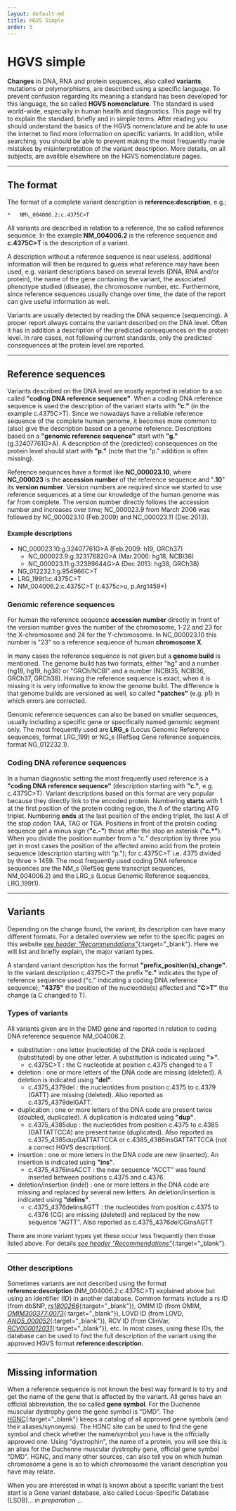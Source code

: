 ```yaml
---
layout: default-md
title: HGVS Simple
order: 5
---
```


# HGVS simple

**Changes** in DNA, RNA and protein sequences, also called **variants**, mutations or polymorphisms, are described using a specific language. To prevent confusion regarding its meaning a standard has been developed for this language, the so called **HGVS nomenclature**. The standard is used world-wide, especially in human health and diagnostics. This page will try to explain the standard, briefly and in simple terms. After reading you should understand the basics of the HGVS nomenclature and be able to use the internet to find more information on specific variants. In addition, while searching, you should be able to prevent making the most frequently made mistakes by misinterpretation of the variant description. More details, on all subjects, are availble elsewhere on the HGVS nomenclature pages.

* * *

## The format

The format of a complete variant description is **reference:description**, e.g.;

	*	NM\_004006.2:c.4375C>T

All variants are described in relation to a reference, the so called reference sequence. In the example **NM\_004006.2** is the reference sequence and **c.4375C>T** is the description of a variant.

A description without a reference sequence is near useless, additional information will then be required to guess what reference may have been used, e.g. variant descriptions based on several levels (DNA, RNA and/or protein), the name of the gene containing the variant, the associated phenotype studied (disease), the chromosome number, etc. Furthermore, since reference sequences usually change over time, the date of the report can give useful information as well.

Variants are usually detected by reading the DNA sequence (sequencing). A proper report always contains the variant described on the DNA level. Often it has in addition a description of the predicted consequences on the protein level. In rare cases, not following current standards, only the predicted consequences at the protein level are reported.

* * *

## Reference sequences

Variants described on the DNA level are mostly reported in relation to a so called **"coding DNA reference sequence"**. When a coding DNA reference sequence is used the description of the variant starts with **"c."** (in the example c.4375C>T). Since we nowadays have a reliable reference sequence of the complete human genome, it becomes more common to (also) give the description based on a genome reference. Descriptions based on a **"genomic reference sequence"** start with **"g."** (g.32407761G>A). A description of the (predicted) consequences on the protein level should start with **"p."** (note that the "p." addition is often missing).

Reference sequences have a format like **NC\_000023.10**, where **NC\_000023** is the **accession number** of the reference sequence and "**.10**" its **version number**. Version numbers are required since we started to use reference sequences at a time our knowledge of the human genome was far from complete. The version number directly follows the accession number and increases over time; NC\_000023.9 from March 2006 was followed by NC\_000023.10 (Feb.2009) and NC\_000023.11 (Dec.2013).

#### Example descriptions

*	NC\_000023.10:g.32407761G>A  (Feb.2009: h19, GRCh37)
	*	NC\_000023.9:g.32317682G>A  (Mar.2006: hg18, NCBI36)
	*	NC\_000023.11:g.32389644G>A  (Dec.2013: hg38, GRCh38)
*	NG\_012232.1:g.954966C>T
*	LRG\_199t1:c.4375C>T
*	NM\_004006.2:c.4375C>T  (r.4375c>u, p.Arg1459*)

### Genomic reference sequences

For human the reference sequence **accession number** directly in front of the version number gives the number of the chromosome, 1-22 and 23 for the X-chromosome and 24 for the Y-chromosome. In NC\_000023.10 this number is "23" so a reference sequence of human **chromosome X**.

In many cases the reference sequence is not given but a **genome build** is mentioned. The genome build has two formats, either "hg" and a number (hg18, hg19, hg38) or "GRCh/NCBI" and a number (NCBI35, NCBI36, GRCh37, GRCh38). Having the reference sequence is exact, when it is missing it is very informative to know the genome build. The difference is that genome builds are versioned as well, so called **"patches"** (e.g. p1) in which errors are corrected.

Genomic reference sequences can also be based on smaller sequences, usually including a specific gene or specifically named genomic segment only. The most frequently used are **LRG_s** (Locus Genomic Reference sequences, format LRG\_199) or NG\_s (RefSeq Gene reference sequences, format NG\_012232.1).

### Coding DNA reference sequences

In a human diagnostic setting the most frequently used reference is a **"coding DNA reference sequence"** (description starting with **"c."**, e.g. c.4375C>T). Variant descriptions based on this format are very popular because they directly link to the encoded protein. Numbering **starts** with 1 at the first position of the protein coding region, the A of the starting ATG triplet. Numbering **ends** at the last position of the ending triplet, the last A of the stop codon TAA, TAG or TGA. Positions in front of the protein coding sequence get a minus sign (**"c.-"**) those after the stop an asterisk (**"c.*"**). When you divide the position number from a "c." description by three you get in most cases the position of the affected amino acid from the protein sequence (description starting with "p."); for c.4375C>T i.e. 4375 divided by three > 1459.
	The most frequently used coding DNA reference sequences are the NM\_s (RefSeq gene transcript sequences, NM\_004006.2) and the LRG\_s (Locus Genomic Reference sequences, LRG\_199t1).

* * *

## Variants

Depending on the change found, the variant, its description can have many different formats. For a detailed overview we refer to the specific pages on this website [_see header "Recommendations"_](http://varnomen.hgvs.org/recommendations){:target="\_blank"}. Here we will list and briefly explain, the major variant types.

A standard variant description has the format **"prefix\_position(s)\_change"**. In the variant description c.4375C>T the prefix **"c."** indicates the type of reference sequence used ("c." indicating a coding DNA reference sequence), **"4375"** the position of the nucleotide(s) affected and **"C>T"** the change (a C changed to T).

### Types of variants

All variants given are in the DMD gene and reported in relation to coding DNA reference sequence NM\_004006.2.

*	substitution
	:	one letter (nucleotide) of the DNA code is replaced (substituted) by one other letter. A substitution is indicated using **">"**.
	*	c.4375C>T
		:	the C nucleotide at position c.4375 changed to a T
*	deletion
	:	one or more letters of the DNA code are missing (deleted). A deletion is indicated using **"del"**.
	*	c.4375\_4379del
		:	the nucleotides from position c.4375 to c.4379 (GATT) are missing (deleted). Also reported as c.4375\_4379delGATT.
*	duplication
	:	one or more letters of the DNA code are present twice (doubled, duplicated). A duplication is indicated using **"dup"**.
	*	c.4375\_4385dup
		:	the nucleotides from position c.4375 to c.4385 (GATTATTCCA) are present twice (duplicated). Also reported as c.4375\_4385dupGATTATTCCA or c.4385\_4386insGATTATTCCA (not a correct HGVS description).
*	insertion
	:	one or more letters in the DNA code are new (inserted). An insertion is indicated using **"ins"**.
	*	c.4375\_4376insACCT
		:	the new sequence "ACCT" was found inserted between positions c.4375 and c.4376.
*	deletion/insertion (indel)
	:	one or more letters in the DNA code are missing and replaced by several new letters. An deletion/insertion is indicated using **"delins"**.
	*	c.4375\_4376delinsAGTT
		:	the nucleotides from position c.4375 to c.4376 (CG) are missing (deleted) and replaced by the new sequence "AGTT". Also reported as c.4375\_4376delCGinsAGTT
	
There are more variant types yet these occur less frequently then those listed above. For details [_see header "Recommendations"_](http://varnomen.hgvs.org/recommendations){:target="\_blank"}.
	
* * *

### Other descriptions

Sometimes variants are not described using the format **reference:description** (NM\_004006.2:c.4375C>T) explained above but using an identifier (ID) in another database. Common formats include a rs ID (from dbSNP, [_rs1800266_](http://www.ncbi.nlm.nih.gov/SNP/snp_ref.cgi?type=rs&rs=rs1800266){:target="\_blank"}), OMIM ID (from OMIM, [_OMIM300377:0073_](http://omim.org/entry/300377#0073){:target="\_blank"}), LOVD ID (from LOVD, [_ANO5\_000052_](http://www.LOVD.nl/ANO5_000052){:target="\_blank"}), RCV ID (from ClinVar, [_RCV000012031_](https://www.ncbi.nlm.nih.gov/clinvar/RCV000012031/){:target="\_blank"}), etc. In most cases, using these IDs, the database can be used to find the full description of the variant using the approved HGVS format **reference:description**.

* * *

## Missing information

When a reference sequence is not known the best way forward is to try and get the name of the gene that is affected by the variant. All genes have an official abbreviation, the so called **gene symbol**. For the Duchenne muscular dystrophy gene the gene symbol is "DMD". The [HGNC](http://www.genenames.org){:target="\_blank"} keeps a catalog of all approved gene symbols (and their aliases/synonyms). The HGNC site can be used to find the gene symbol and check whether the name/symbol you have is the officially approved one. Using "dystrophin", the name of a protein, you will see this is an alias for the Duchenne muscular dystrophy gene, official gene symbol "DMD". HGNC, and many other sources, can also tell you on which human chromosome a gene is so to which chromosome the variant description you have may relate.

When you are interested in what is known about a specific variant the best start is a Gene variant database, also called Locus-Specific Database (LSDB)... _in preparation_ ...
